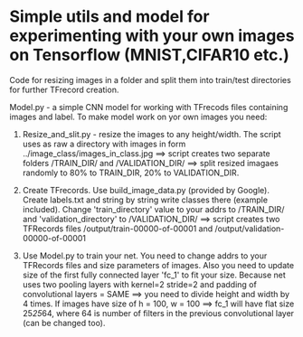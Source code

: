 # Simple utils and model for experimenting with your own images on Tensorflow (MNIST,CIFAR10 etc.)

Code for resizing images in a folder and split them into train/test directories for further TFrecord creation.

Model.py - a simple CNN model for working with TFrecods files containing images and label. To make model work on yor own images you need:

1. Resize_and_slit.py - resize the images to any height/width. The script uses as raw a directory with images in form ../image_class/images_in_class.jpg ==> script creates two separate folders /TRAIN_DIR/ and /VALIDATION_DIR/ ==> split resized imagaes randomly to 80% to TRAIN_DIR, 20% to VALIDATION_DIR.

2. Create TFrecords. Use build_image_data.py (provided by Google). Create labels.txt and string by string write classes there (example included). Change 'train_directory' value to your addrs to /TRAIN_DIR/ and 'validation_directory' to /VALIDATION_DIR/ ==> script creates two TFRecords files /output/train-00000-of-00001 and /output/validation-00000-of-00001

3. Use Model.py to train your net. You need to change addrs to your TFRecords files and size parameters of images. Also you need to update size of the first fully connected layer 'fc_1' to fit your size. Because net uses two pooling layers with kernel=2 stride=2 and padding of convolutional layers = SAME ==> you need to divide height and width by 4 times. If images have size of h = 100, w = 100 ==> fc_1 will have flat size 25*25*64, where 64 is number of filters in the previous convolutional layer (can be changed too).


